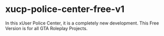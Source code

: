 # xucp-police-center-free-v1
 In this xUser Police Center, it is a completely new development. This Free Version is for all GTA Roleplay Projects.
